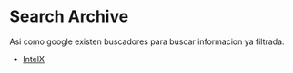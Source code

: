 # Search Archive

Asi como google existen buscadores para buscar informacion ya filtrada.

- [IntelX](https://intelx.io/)
